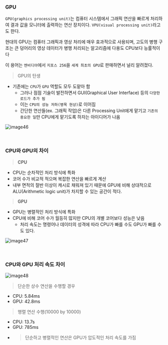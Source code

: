 ### GPU
`GPU(graphics processing unit)`는 컴퓨터 시스템에서 그래픽 연산을 빠르게 처리하여 결과 값을 모니터에 출력하는 연산 장치이다. `VPU(visual processing unit)`라고도 한다.

현대의 GPU는 컴퓨터 그래픽과 영상 처리에 매우 효과적으로 사용되며, 고도의 병행 구조는 큰 덩어리의 영상 데이터가 병행 처리되는 알고리즘에 다용도 CPU보다 능률적이다

이 용어는 `엔비디아`에서 `지포스 256`을 `세계 최초의 GPU`로 판매하면서 널리 알려졌다.

> GPU의 탄생
> 
- 기존에는 `CPU`가 `GPU` 역할도 모두 도맡아 함
    - 그러나 점점 기술이 발전하면서 GUI(Graphical User Interface) 등의 `다양한 로드가 추가 됨`
    - 이는 `CPU의 성능 저하(병목 현상)`로 이어짐
    - 간단한 연산들(ex. 그래픽 작업)은 다른 Processing Unit에게 맡기고 `기존의 중요한 일`만 CPU에게 맡기도록 하자는 아이디어가 나옴

![image46](https://github.com/user-attachments/assets/80cae59e-bf6f-47c0-a128-fc2777dc2cbb)

<br>

### CPU와 GPU의 차이

> **CPU**
> 
- CPU는 순차적인 처리 방식에 특화
- 코어 수가 비교적 적으며 복잡한 연산을 빠르게 계산
- 내부 면적의 절반 이상이 캐시로 채워져 있기 때문에 GPU에 비해 상대적으로 ALU(Arithmetic logic unit)가 차지할 수 있는 공간이 적다.

> **GPU**
> 
- GPU는 병렬적인 처리 방식에 특화
- CPU에 비해 코어 수가 월등히 많지만 CPU의 개별 코어보다 성능은 낮음
    - 처리 속도는 명령어나 데이터의 성격에 따라 CPU가 빠를 수도 GPU가 빠를 수도 있다.

![image47](https://github.com/user-attachments/assets/a18c2c6d-7a07-4318-8470-911f08baeafe)

<br>

### CPU와 GPU 처리 속도 차이

![image48](https://github.com/user-attachments/assets/de025851-3935-4a85-90ad-b84817ba9c74)

> 단순한 상수 연산을 수행할 경우
> 
- CPU: 5.84ms
- GPU: 42.8ms

> 행렬 연산 수행(10000 by 10000)
> 
- CPU: 13.7s
- GPU: 785ms
- > 단순하고 병렬적인 연산은 GPU가 압도적인 처리 속도를 가짐